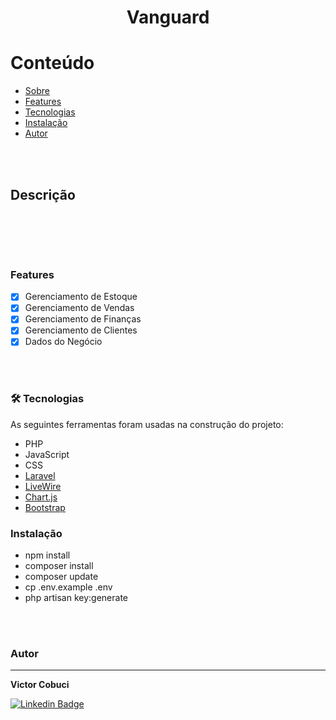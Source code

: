 
<h1 align="center">Vanguard</h1>


Conteúdo
=================
<!--ts-->
   * [Sobre](#Sobre)
   * [Features](#Features)
   * [Tecnologias](#Tecnologias)
   * [Instalação](#Instalação)
   * [Autor](#Autor)
<!--te-->
<br><br>

## Descrição
<br>
<p align=""></p>

<br><br>

### Features

- [x] Gerenciamento de Estoque
- [x] Gerenciamento de Vendas
- [x] Gerenciamento de Finanças
- [x] Gerenciamento de Clientes
- [x] Dados do Negócio

<br><br>
### 🛠 Tecnologias

As seguintes ferramentas foram usadas na construção do projeto:

- PHP
- JavaScript
- CSS
- [Laravel](https://laravel.com/)
- [LiveWire](https://laravel-livewire.com/)
- [Chart.js](https://www.chartjs.org/)
- [Bootstrap](https://getbootstrap.com/)



### Instalação

 * npm install
 * composer install
 * composer update
 * cp .env.example .env
 * php artisan key:generate

  
  
<br><br>
### Autor
---

<b>Victor Cobuci</b></a> 



 [![Linkedin Badge](https://img.shields.io/badge/-Cobuci-blue?style=flat-square&logo=Linkedin&logoColor=white&link=https://www.linkedin.com/in/cobuci/)](https://www.linkedin.com/in/cobuci/) 



